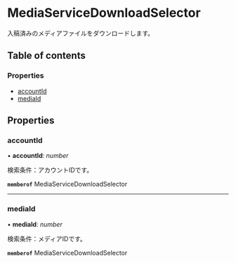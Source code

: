# MediaServiceDownloadSelector


<div lang=\"ja\">入稿済みのメディアファイルをダウンロードします。</div> 

## Table of contents

### Properties

- [accountId](mediaservicedownloadselector.md#accountid)
- [mediaId](mediaservicedownloadselector.md#mediaid)

## Properties

### accountId

• **accountId**: *number*

<div lang=\"ja\">検索条件：アカウントIDです。</div> 

**`memberof`** MediaServiceDownloadSelector

___

### mediaId

• **mediaId**: *number*

<div lang=\"ja\">検索条件：メディアIDです。</div> 

**`memberof`** MediaServiceDownloadSelector
